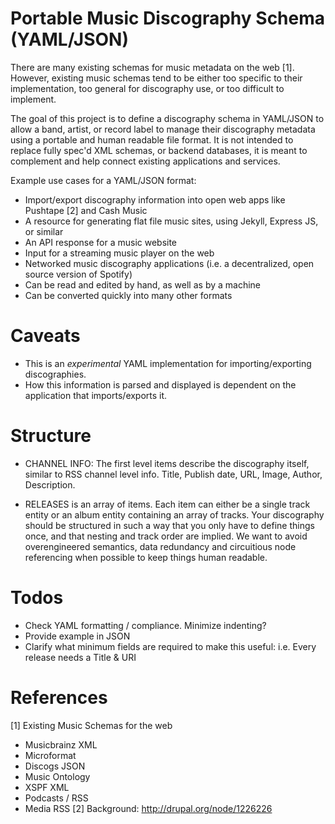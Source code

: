 Portable Music Discography Schema (YAML/JSON)
================

There are many existing schemas for music metadata on the web [1]. However, existing music schemas tend to be either too specific to their implementation, too general for discography use, or too difficult to implement. 

The goal of this project is to define a discography schema in YAML/JSON to allow a band, artist, or record label to manage their discography metadata using a portable and human readable file format. It is not intended to replace fully spec'd XML schemas, or backend databases, it is meant to complement and help connect existing applications and services.

Example use cases for a YAML/JSON format:
  - Import/export discography information into open web apps like Pushtape [2] and Cash Music
  - A resource for generating flat file music sites, using Jekyll, Express JS, or similar
  - An API response for a music website
  - Input for a streaming music player on the web
  - Networked music discography applications (i.e. a decentralized, open source version of Spotify)
  - Can be read and edited by hand, as well as by a machine
  - Can be converted quickly into many other formats

# Caveats
  - This is an *experimental* YAML implementation for importing/exporting discographies.
  - How this information is parsed and displayed is dependent on the application that imports/exports it.

# Structure
- CHANNEL INFO: The first level items describe the discography itself, similar to RSS channel level info. Title, Publish date, URL, Image, Author, Description.

- RELEASES is an array of items. Each item can either be a single track entity or an album entity containing an array of tracks. Your discography should be structured in such a way that you only have to define things once, and that nesting and track order are implied. We want to avoid overengineered semantics, data redundancy and circuitious node referencing when possible to keep things human readable.

# Todos
  - Check YAML formatting / compliance. Minimize indenting?
  - Provide example in JSON
  - Clarify what minimum fields are required to make this useful: i.e. Every release needs a Title & URI

# References
[1] Existing Music Schemas for the web
  - Musicbrainz XML
  - Microformat
  - Discogs JSON
  - Music Ontology
  - XSPF XML
  - Podcasts / RSS
  - Media RSS
[2] Background: http://drupal.org/node/1226226

